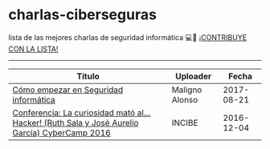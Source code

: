 # charlas-ciberseguras
lista de las mejores charlas de seguridad informática 💻🔐 [¡CONTRIBUYE CON LA LISTA!](https://github.com/Andergedon/charlas-ciberseguras/blob/master/CONTRIBUYE.md)

---

| Título | Uploader | Fecha |
|---|---|---|
| [Cómo empezar en Seguridad informática](https://www.youtube.com/watch?v=t4UgRVPvcOc)  | Maligno Alonso  |  2017-08-21 |
| [Conferencia: La curiosidad mató al…Hacker! (Ruth Sala y José Aurelio García) CyberCamp 2016](https://www.youtube.com/watch?v=h6xDWLgj3KA) | INCIBE | 2016-12-04 | 
